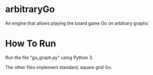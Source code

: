 # arbitraryGo

An engine that allows playing the board game Go on arbitrary graphs

# How To Run

Run the file "go_graph.py" using Python 3.

The other files implement standard, square grid Go.
